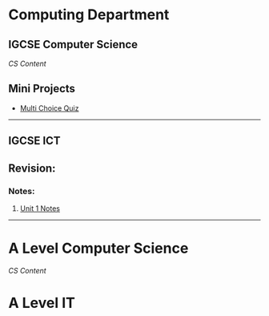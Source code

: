 # Computing Department

## IGCSE Computer Science

*CS Content*

## Mini Projects

* [Multi Choice Quiz](pages/IGCSE-mini-projects/progamming/mc-quiz/multi-choice.quiz.md)

---

## IGCSE ICT

## Revision:
### Notes:
1. [Unit 1 Notes](pages/revision/unit1-notes.md)

----------------------

# A Level Computer Science

*CS Content*

# A Level IT
